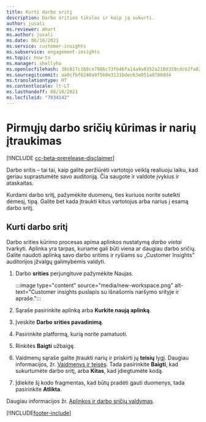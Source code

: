```yaml
---
title: Kurti darbo sritį
description: Darbo srities tikslas ir kaip ją sukurti.
author: jusali
ms.reviewer: mhart
ms.author: jusali
ms.date: 06/18/2021
ms.service: customer-insights
ms.subservice: engagement-insights
ms.topic: how-to
ms.manager: shellyha
ms.openlocfilehash: 38c817c169ce7986c73fb46fa14a9a8352a218d359cdcb2fa822a34303ff5ecc
ms.sourcegitcommit: aa0cfbf6240a9f560e3131bdec63e051a8786dd4
ms.translationtype: HT
ms.contentlocale: lt-LT
ms.lasthandoff: 08/10/2021
ms.locfileid: "7034142"
---
```

# <a name="create-the-first-workspaces-and-add-members"></a>Pirmųjų darbo sričių kūrimas ir narių įtraukimas

[!INCLUDE [cc-beta-prerelease-disclaimer](includes/cc-beta-prerelease-disclaimer.md)]

Darbo sritis – tai tai, kaip galite peržiūrėti vartotojo veiklą realiuoju laiku, kad geriau suprastumėte savo auditoriją. Čia saugote ir valdote įvykius ir ataskaitas.

Kurdami darbo sritį, pažymėkite duomenų, ties kuriuos norite sutelkti dėmesį, tipą. Galite bet kada įtraukti kitus vartotojus arba narius į esamą darbo sritį. 

## <a name="create-a-workspace"></a>Kurti darbo sritį

Darbo srities kūrimo procesas apima aplinkos nustatymą *darbo vietai* tvarkyti. Aplinka yra tarpas, kuriame gali būti viena ar daugiau darbo sričių. Galite naudoti aplinką savo darbo sritims ir ryšiams su „Customer Insights" auditorijos įžvalgų galimybėmis valdyti.

1. Darbo **srities** perjungituve pažymėkite Naujas.

   :::image type="content" source="media/new-workspace.png" alt-text="Customer insights puslapis su išnašomis naršymo srityje ir apraše.":::

1. Sąraše pasirinkite aplinką arba **Kurkite naują aplinką**.
1. Įveskite **Darbo srities pavadinimą**.
1. Pasirinkite platformą, kurią norite pamatuoti.
1. Rinkitės **Baigti** užbaigę. 
1. Vaidmenų sąraše galite įtraukti narių ir priskirti jų **teisių** lygį. Daugiau informacijos, žr. [Vaidmenys ir teisės](user-roles.md). Tada pasirinkite **Baigti**, kad sukurtumėte darbo sritį, arba **Kitas**, kad įdiegtumėte kodą.
1. Įdiekite šį kodo fragmentas, kad būtų pradėti gauti duomenys, tada pasirinkite **Atlikta**.

Daugiau informacijos žr. [Aplinkos ir darbo sričių valdymas](manage-environments-workspaces.md).

[!INCLUDE[footer-include](../includes/footer-banner.md)]
